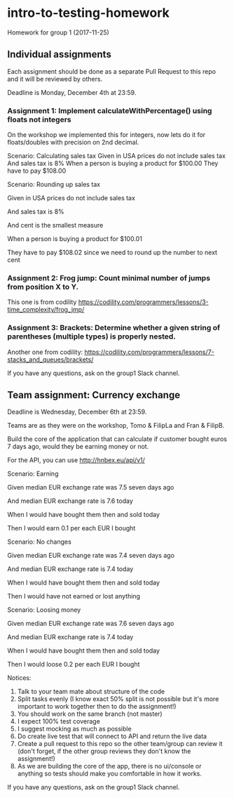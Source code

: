 # intro-to-testing-homework
Homework for group 1 (2017-11-25)

## Individual assignments

Each assignment should be done as a separate Pull Request to this repo and it will be reviewed by others.

Deadline is Monday, December 4th at 23:59. 

### Assignment 1: Implement calculateWithPercentage() using floats not integers

On the workshop we implemented this for integers, now lets do it for floats/doubles with precision on 2nd decimal.

Scenario: Calculating sales tax 
Given in USA prices do not include sales tax
And sales tax is 8%
When a person is buying a product for $100.00
They have to pay $108.00


Scenario: Rounding up sales tax

Given in USA prices do not include sales tax

And sales tax is 8%

And cent is the smallest measure

When a person is buying a product for $100.01

They have to pay $108.02 since we need to round up the number to next cent

### Assignment 2: Frog jump: Count minimal number of jumps from position X to Y.

This one is from codility https://codility.com/programmers/lessons/3-time_complexity/frog_jmp/

### Assignment 3: Brackets: Determine whether a given string of parentheses (multiple types) is properly nested.

Another one from codility: https://codility.com/programmers/lessons/7-stacks_and_queues/brackets/



If you have any questions, ask on the group1 Slack channel.


## Team assignment: Currency exchange

Deadline is Wednesday, December 6th at 23:59. 

Teams are as they were on the workshop, Tomo & FilipLa and Fran & FilipB.

Build the core of the application that can calculate if customer bought euros 7 days ago, would they be earning money or not.

For the API, you can use http://hnbex.eu/api/v1/

Scenario: Earning

Given median EUR exchange rate was 7.5 seven days ago

And median EUR exchange rate is 7.6 today

When I would have bought them then and sold today 

Then I would earn 0.1 per each EUR I bought


Scenario: No changes

Given median EUR exchange rate was 7.4 seven days ago

And median EUR exchange rate is 7.4 today

When I would have bought them then and sold today 

Then I would have not earned or lost anything

Scenario: Loosing money

Given median EUR exchange rate was 7.6 seven days ago

And median EUR exchange rate is 7.4 today

When I would have bought them then and sold today 

Then I would loose 0.2 per each EUR I bought

Notices:

1) Talk to your team mate about structure of the code
2) Split tasks evenly (I know exact 50% split is not possible but it's more important to work together then to do the assignment!)
3) You should work on the same branch (not master)
4) I expect 100% test coverage
5) I suggest mocking as much as possible
6) Do create live test that will connect to API and return the live data
7) Create a pull request to this repo so the other team/group can review it (don't forget, if the other group reviews they don't know the assignment!)
8) As we are building the core of the app, there is no ui/console or anything so tests should make you comfortable in how it works.

If you have any questions, ask on the group1 Slack channel.


